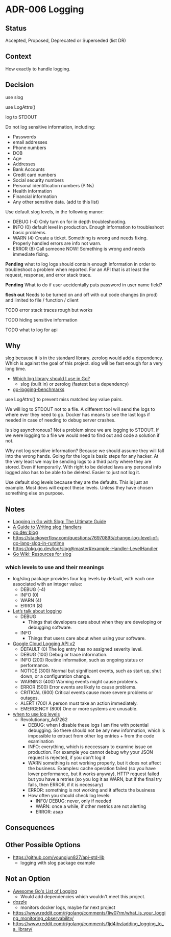 # ADR-006 Logging

## Status

Accepted, Proposed, Deprecated or Superseded (list DR)

## Context

How exactly to handle logging.

## Decision

use slog

use LogAttrs()

log to STDOUT

Do not log sensitive information, including:
- Passwords
- email addresses
- Phone numbers
- DOB
- Age
- Addresses
- Bank Accounts
- Credit card numbers
- Social security numbers
- Personal identification numbers (PINs)
- Health information
- Financial information
- Any other sensitive data. (add to this list)

Use default slog levels, in the following manor:
  - DEBUG (-4) Only turn on for in depth troubleshooting.
  - INFO (0) default level in production. Enough information to troubleshoot basic problems.
  - WARN (4) Create a ticket. Something is wrong and needs fixing. Properly handled errors are info not warn.
  - ERROR (8) Call someone NOW! Something is wrong and needs immediate fixing.

**Pending** what to log
logs should contain enough information in order to troubleshoot a problem when reported. For an API that is at least the request, response, and error stack trace.

**Pending** What to do if user accidentally puts password in user name field?

**flesh out**
Needs to be turned on and off with out code changes (in prod) and limited to file /  function / client

TODO error stack traces
rough but works

TODO hiding sensitive information

TODO what to log for api

## Why

slog because it is in the standard library. zerolog would add a dependency. 
Which is against the goal of this project. slog will be fast enough for a very
long time.
- [Which log library should I use in Go?](https://www.bytesizego.com/blog/which-log-library-go)
  - slog (built in) or zerolog (fastest but a dependency)
- [go-logging-benchmarks ](https://github.com/betterstack-community/go-logging-benchmarks)

use LogAttrs() to prevent miss matched key value pairs.

We will log to STDOUT not to a file. A different tool will send the logs to where
ever they need to go. Docker has means to see the last logs if needed in case of
needing to debug server crashes.

Is slog asynchronous? Not a problem since we are logging to STDOUT. If we were
logging to a file we would need to find out and code a solution if not.

Why not log sensitive information? Because we should assume they will fall into
the wrong hands. Going for the logs is basic steps for any hacker. At the very
least we may be sending logs to a third party where they
are stored. Even if temporarily. With right to be deleted laws any personal info
logged also has to be able to be deleted. Easier to just not log it.

Use default slog levels because they are the defaults. This is just an example.
Most devs will expect these levels. Unless they have chosen something else on purpose.

## Notes

- [Logging in Go with Slog: The Ultimate Guide](https://betterstack.com/community/guides/logging/logging-in-go/)
- [A Guide to Writing slog Handlers](https://github.com/golang/example/blob/master/slog-handler-guide/README.md)
- [go.dev blog](https://go.dev/blog/slog)
- https://stackoverflow.com/questions/76970895/change-log-level-of-go-lang-slog-in-runtime
- https://pkg.go.dev/log/slog@master#example-Handler-LevelHandler
- [Go Wiki: Resources for slog](https://go.dev/wiki/Resources-for-slog)

### which levels to use and their meanings

- log/slog package provides four log levels by default, with each one associated with an integer value:
  - DEBUG (-4)
  - INFO (0)
  - WARN (4)
  - ERROR (8)
- [Let’s talk about logging](https://dave.cheney.net/2015/11/05/lets-talk-about-logging)
  - DEBUG
    - Things that developers care about when they are developing or debugging software.
  - INFO
    - Things that users care about when using your software.
- [Google Cloud Logging API v2](https://cloud.google.com/logging/docs/reference/v2/rest/v2/LogEntry)
  - DEFAULT 	(0) The log entry has no assigned severity level.
  - DEBUG 	(100) Debug or trace information.
  - INFO 	(200) Routine information, such as ongoing status or performance.
  - NOTICE 	(300) Normal but significant events, such as start up, shut down, or a configuration change.
  - WARNING 	(400) Warning events might cause problems.
  - ERROR 	(500) Error events are likely to cause problems.
  - CRITICAL 	(600) Critical events cause more severe problems or outages.
  - ALERT 	(700) A person must take an action immediately.
  - EMERGENCY 	(800) One or more systems are unusable.
- [when to use log levels](https://www.reddit.com/r/golang/comments/1ctaz7n/when_to_use_slog_levels/)
  - Revolutionary_Ad7262
    - DEBUG: when I disable these logs I am fine with potential debugging. So there should not be any new information, which is impossible to extract from other log entries + from the code examination
    - INFO: everything, which is neccessary to examine issue on production. For example you cannot debug why your JSON request is rejected, if you don't log it
    - WARN something is not working properly, but it does not affect the business. Examples: cache operation failed (so you have lower performance, but it works anyway), HTTP request failed but you have a retries (so you log it as WARN, but if the final try fails, then ERROR, if it is necessary)
    - ERROR: something is not working and it affects the business
    - How often you should check log levels:
      - INFO/ DEBUG: never, only if needed
      - WARN: once a while, if other metrics are not alerting
      - ERROR: asap

## Consequences


## Other Possible Options

- https://github.com/youngjun827/api-std-lib
  - logging with slog package example

## Not an Option
- [Awesome Go's List of Logging](https://github.com/avelino/awesome-go?tab=readme-ov-file#logging)
  - Would add dependencies which wouldn't meet this project.
- [dozzle](https://github.com/amir20/dozzle)
  - monitors docker logs, maybe for next project
- https://www.reddit.com/r/golang/comments/1iw07rm/what_is_your_logging_monitoring_observability/
- https://www.reddit.com/r/golang/comments/1jd4ibv/adding_logging_to_a_library/
